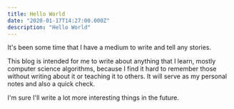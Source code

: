 ```yaml
---
title: Hello World
date: "2020-01-17T14:27:00.000Z"
description: "Hello World"
---
```


It's been some time that I have a medium to write and tell any stories.

This blog is intended for me to write about anything that I learn, mostly computer science algorithms, because I find it hard to remember those without writing about it or teaching it to others. It will serve as my personal notes and also a quick check.

I'm sure I'll write a lot more interesting things in the future.
